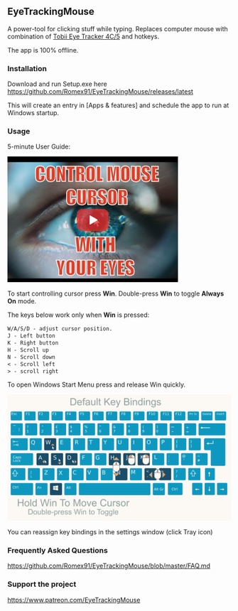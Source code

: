 ## EyeTrackingMouse

A power-tool for clicking stuff while typing.
Replaces computer mouse with combination of [Tobii Eye Tracker 4C/5](https://gaming.tobii.com/) and hotkeys.

The app is 100% offline.

### Installation

Download and run Setup.exe here https://github.com/Romex91/EyeTrackingMouse/releases/latest

This will create an entry in [Apps & features] and schedule the app to run at Windows startup.

### Usage

5-minute User Guide:

[![User Guide](https://github.com/Romex91/EyeTrackingMouse/blob/master/user_guide_preview.png)](https://youtu.be/aKi3Qr7T764)

To start controlling cursor press **Win**. Double-press **Win** to toggle **Always On** mode.

The keys below work only when **Win** is pressed:

```
W/A/S/D - adjust cursor position.
J - Left button
K - Right button
H - Scroll up
N - Scroll down
< - Scroll left
> - scroll right
```

To open Windows Start Menu press and release Win quickly.

![Default Key Bindings](https://github.com/Romex91/EyeTrackingMouse/blob/master/default_key_bindings.png)

You can reassign key bindings in the settings window (click Tray icon)

### Frequently Asked Questions

https://github.com/Romex91/EyeTrackingMouse/blob/master/FAQ.md

### Support the project

https://www.patreon.com/EyeTrackingMouse
